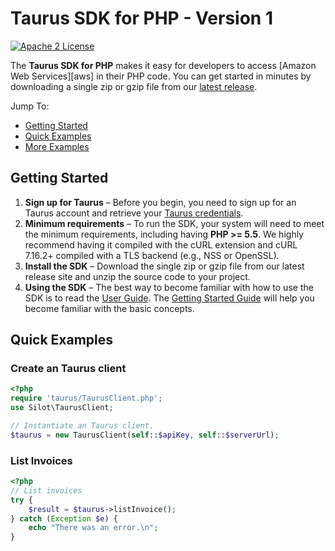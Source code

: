 # Taurus SDK for PHP - Version 1

[![Apache 2 License](https://img.shields.io/packagist/l/aws/aws-sdk-php.svg?style=flat)](http://aws.amazon.com/apache-2-0/)

The **Taurus SDK for PHP** makes it easy for developers to access [Amazon Web Services][aws] in their PHP code. You can
get started in minutes by downloading a single zip or gzip file from our [latest release][latest-release].

Jump To:

* [Getting Started](#Getting-Started)
* [Quick Examples](#Quick-Examples)
* [More Examples][docs-more-examples]

## Getting Started

1. **Sign up for Taurus** – Before you begin, you need to sign up for an Taurus account and retrieve
   your [Taurus credentials][docs-signup].
1. **Minimum requirements** – To run the SDK, your system will need to meet the minimum requirements, including
   having **PHP >= 5.5**. We highly recommend having it compiled with the cURL extension and cURL 7.16.2+ compiled with
   a TLS backend (e.g., NSS or OpenSSL).
1. **Install the SDK** – Download the single zip or gzip file from our latest release site and unzip the source code to
   your project.
1. **Using the SDK** – The best way to become familiar with how to use the SDK is to read the [User Guide][docs-guide].
   The
   [Getting Started Guide](#Getting-Started) will help you become familiar with the basic concepts.

## Quick Examples

### Create an Taurus client

```php
<?php
require 'taurus/TaurusClient.php';
use Silot\TaurusClient;

// Instantiate an Taurus client.
$taurus = new TaurusClient(self::$apiKey, self::$serverUrl);
```

### List Invoices

```php
<?php
// List invoices
try {
    $result = $taurus->listInvoice();
} catch (Exception $e) {
    echo "There was an error.\n";
}
```

[latest-release]: https://github.com/silotrd/taurus-sdk-php/releases

[docs-signup]: https://mc.silot.ai/

[docs-guide]: http://k8s-azure.silot.tech:40015/

[docs-quickstart]: https://mc.silot.ai/

[docs-more-examples]: https://github.com/silotrd/taurus-sdk-php/blob/main/src/examples/TaurusExamples.php